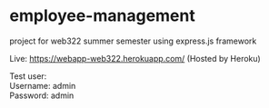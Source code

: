 # employee-management
project for web322 summer semester using express.js framework

Live: https://webapp-web322.herokuapp.com/
(Hosted by Heroku)

Test user:<br>
Username: admin <br>
Password: admin
